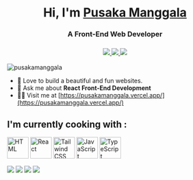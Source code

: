 <h1 align="center">Hi, I'm  <a href="https://pusakamanggala.vercel.app/">Pusaka Manggala</a></h1>
<h3 align="center">A Front-End Web Developer</h3>
<h3 align="center"><a href="https://wa.me/+6282126172854" target="_blank" rel="noreferrer"><img src="https://img.shields.io/badge/WhatsApp-25D366?style=for-the-badge&logo=whatsapp&logoColor=white"/> <a/> <a href="mailto:pusakamanggala@gmail.com" target="_blank" rel="noreferrer"><img src="https://img.shields.io/badge/Gmail-D14836?style=for-the-badge&logo=gmail&logoColor=white"/> <a/> <a href="https://www.linkedin.com/in/pusakamanggala/" target="_blank" rel="noreferrer"><img src="https://img.shields.io/badge/LinkedIn-0077B5?style=for-the-badge&logo=linkedin&logoColor=white"/> <a/> </h3>

<p align="left"> <img src="https://komarev.com/ghpvc/?username=pusakamanggala&label=Profile%20views&color=0e75b6&style=flat" alt="pusakamanggala" /> </p>

- 🔭 Love to build a beautiful and fun websites.
- 💬 Ask me about **React Front-End Development**
- 👨‍💻 Visit me at [https://pusakamanggala.vercel.app/](https://pusakamanggala.vercel.app/)

<h2 align="left">I'm currently cooking with :</h2>
<p align="left">
  <img width="50" src="https://user-images.githubusercontent.com/25181517/192158954-f88b5814-d510-4564-b285-dff7d6400dad.png" alt="HTML" title="HTML"/>
<img width="50" src="https://user-images.githubusercontent.com/25181517/183897015-94a058a6-b86e-4e42-a37f-bf92061753e5.png" alt="React" title="React"/>
<img width="50" src="https://user-images.githubusercontent.com/25181517/202896760-337261ed-ee92-4979-84c4-d4b829c7355d.png" alt="Tailwind CSS" title="Tailwind CSS"/>
<img width="50" src="https://user-images.githubusercontent.com/25181517/117447155-6a868a00-af3d-11eb-9cfe-245df15c9f3f.png" alt="JavaScript" title="JavaScript"/>
<img width="50" src="https://user-images.githubusercontent.com/25181517/183890598-19a0ac2d-e88a-4005-a8df-1ee36782fde1.png" alt="TypeScript" title="TypeScript"/>
</p>


[![](https://github-profile-summary-cards.vercel.app/api/cards/repos-per-language?username=pusakamanggala&theme=tokyonight&exclude={exclude})](https://github.com/vn7n24fzkq/github-profile-summary-cards) [![](https://github-profile-summary-cards.vercel.app/api/cards/most-commit-language?username=pusakamanggala&theme=tokyonight&exclude={exclude})](https://github.com/vn7n24fzkq/github-profile-summary-cards)
[![](https://github-profile-summary-cards.vercel.app/api/cards/stats?username=pusakamanggala&theme=tokyonight)](https://github.com/vn7n24fzkq/github-profile-summary-cards) [![](https://github-profile-summary-cards.vercel.app/api/cards/productive-time?username=pusakamanggala&theme=tokyonight&utcOffset=7)](https://github.com/vn7n24fzkq/github-profile-summary-cards)








